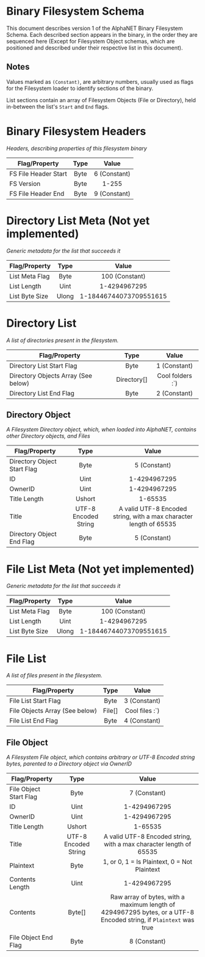 # Binary Filesystem Schema

This document describes version 1 of the AlphaNET Binary Filesystem Schema. Each described section appears in the binary, in the order they are sequenced here (Except for Filesystem Object schemas, which are positioned and described under their respective list in this document).

## Notes

Values marked as `(Constant)`, are arbitrary numbers, usually used as flags for the Filesystem loader to identify sections of the binary.

List sections contain an array of Filesystem Objects (File or Directory), held in-between the list's `Start` and `End` flags.  

# Binary Filesystem Headers

_Headers, describing properties of this filesystem binary_

| Flag/Property          | Type          | Value        |
| ---------------------- |:-------------:|:------------:|
| FS File Header Start   | Byte          | 6 (Constant) |
| FS Version             | Byte          | 1-255        |
| FS File Header End     | Byte          | 9 (Constant) |

# Directory List Meta (Not yet implemented)

_Generic metadata for the list that succeeds it_

| Flag/Property          | Type          | Value                  |
| ---------------------- |:-------------:|:----------------------:|
| List Meta Flag         | Byte          | 100 (Constant)         |
| List Length            | Uint          | 1-4294967295           |
| List Byte Size         | Ulong         | 1-18446744073709551615 |

# Directory List

_A list of directories present in the filesystem._

| Flag/Property                       | Type          | Value            |
| ----------------------------------- |:-------------:|:----------------:|
| Directory List Start Flag           | Byte          | 1 (Constant)     | 
| Directory Objects Array (See below) | Directory[]   | Cool folders :`) |
| Directory List End Flag			  | Byte          | 2 (Constant)     |

## Directory Object

_A Filesystem Directory object, which, when loaded into AlphaNET, contains other Directory objects, and Files_

| Flag/Property                       | Type                 | Value                                                                     |
| ----------------------------------- |:--------------------:|:-------------------------------------------------------------------------:|
| Directory Object Start Flag                | Byte                 | 5 (Constant)                                                       |
| ID                                  | Uint                 | 1-4294967295                                                              |
| OwnerID                             | Uint                 | 1-4294967295                                                              |
| Title Length                        | Ushort               | 1-65535                                                                   |
| Title                               | UTF-8 Encoded String | A valid UTF-8 Encoded string, with a max character length of 65535        |
| Directory Object End Flag                  | Byte                 | 5 (Constant)                                                       |

# File List Meta (Not yet implemented)

_Generic metadata for the list that succeeds it_

| Flag/Property          | Type          | Value                  |
| ---------------------- |:-------------:|:----------------------:|
| List Meta Flag         | Byte          | 100 (Constant)         |
| List Length            | Uint          | 1-4294967295           |
| List Byte Size         | Ulong         | 1-18446744073709551615 |

# File List

_A list of files present in the filesystem._

| Flag/Property                       | Type          | Value            |
| ----------------------------------- |:-------------:|:----------------:|
| File List Start Flag                | Byte          | 3 (Constant)     | 
| File Objects Array (See below)      | File[]        | Cool files :`)   |
| File List End Flag			      | Byte          | 4 (Constant)     |

## File Object

_A Filesystem File object, which contains arbitrary or UTF-8 Encoded string bytes, parented to a Directory object via OwnerID_

| Flag/Property                       | Type                 | Value                                                                                                      |
| ----------------------------------- |:--------------------:|:----------------------------------------------------------------------------------------------------------:|
| File Object Start Flag              | Byte                 | 7 (Constant)                                                                                               |
| ID                                  | Uint                 | 1-4294967295                                                                                               |
| OwnerID                             | Uint                 | 1-4294967295                                                                                               |
| Title Length                        | Ushort               | 1-65535                                                                                                    |
| Title                               | UTF-8 Encoded String | A valid UTF-8 Encoded string, with a max character length of 65535                                         |
| Plaintext                           | Byte				 | 1, or 0, 1 = Is Plaintext, 0 = Not Plaintext                                                               |
| Contents Length				      | Uint                 | 1-4294967295                                                                                               |
| Contents							  | Byte[]               | Raw array of bytes, with a maximum length of 4294967295 bytes, or a UTF-8 Encoded string, if `Plaintext` was true    |
| File Object End Flag                | Byte                 | 8 (Constant)                                                                                               |
